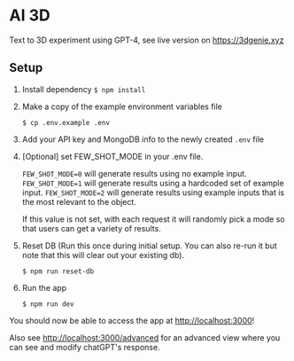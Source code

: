 # AI 3D

Text to 3D experiment using GPT-4, see live version on https://3dgenie.xyz

## Setup

1. Install dependency
   ```$ npm install```

2. Make a copy of the example environment variables file
   ```
   $ cp .env.example .env
   ```
   
3. Add your API key and MongoDB info to the newly created `.env` file

4. [Optional] set FEW_SHOT_MODE in your .env file.

   `FEW_SHOT_MODE=0` will generate results using no example input.
   `FEW_SHOT_MODE=1` will generate results using a hardcoded set of example input.
   `FEW_SHOT_MODE=2` will generate results using example inputs that is the most relevant to the object.
   
   If this value is not set, with each request it will randomly pick a mode so that users can get a variety of results.

5. Reset DB (Run this once during initial setup. You can also re-run it but note that this will clear out your existing db).
   ```
   $ npm run reset-db
   ```

6. Run the app
   ```
   $ npm run dev
   ```

You should now be able to access the app at [http://localhost:3000](http://localhost:3000)!

Also see [http://localhost:3000/advanced](http://localhost:3000/advanced) for an advanced view where you can see and modify chatGPT's response.
